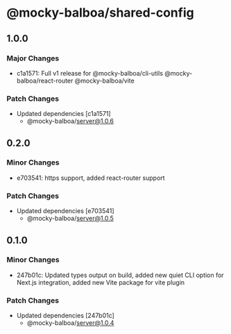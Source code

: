 # @mocky-balboa/shared-config

## 1.0.0

### Major Changes

- c1a1571: Full v1 release for @mocky-balboa/cli-utils @mocky-balboa/react-router @mocky-balboa/vite

### Patch Changes

- Updated dependencies [c1a1571]
  - @mocky-balboa/server@1.0.6

## 0.2.0

### Minor Changes

- e703541: https support, added react-router support

### Patch Changes

- Updated dependencies [e703541]
  - @mocky-balboa/server@1.0.5

## 0.1.0

### Minor Changes

- 247b01c: Updated types output on build, added new quiet CLI option for Next.js integration, added new Vite package for vite plugin

### Patch Changes

- Updated dependencies [247b01c]
  - @mocky-balboa/server@1.0.4
